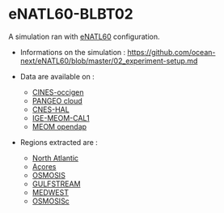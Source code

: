 # eNATL60-BLBT02

A simulation ran with [eNATL60](enatl60.md) configuration.

- Informations on the simulation : https://github.com/ocean-next/eNATL60/blob/master/02_experiment-setup.md

- Data are available on :
  - [CINES-occigen](../platforms/occigen-eNATL60-BLBT02.md)
  - [PANGEO cloud](../platforms/pangeo-eNATL60-BLBT02.md)
  - [CNES-HAL](../platforms/hal-eNATL60-BLBT02.md)
  - [IGE-MEOM-CAL1](../platforms/cal1-eNATL60-BLBT02.md)
  - [MEOM opendap](../platforms/opendap-eNATL60-BLBT02.md)
  
- Regions extracted are :
  - [North Atlantic](../regions/NATL-eNATL60-BLBT02.md)
  - [Açores](../regions/ACO-eNATL60-BLBT02.md)
  - [OSMOSIS](../regions/OSMOSIS-eNATL60-BLBT02.md)
  - [GULFSTREAM](../regions/GULFSTREAM-eNATL60-BLBT02.md)
  - [MEDWEST](../regions/MEDWEST-eNATL60-BLBT02.md)
  - [OSMOSISc](../regions/OSMOSISc-eNATL60-BLBT02.md)
  
